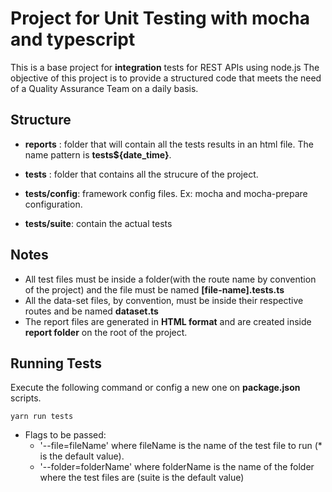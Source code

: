 # Project for Unit Testing with mocha and typescript

This is a base project for **integration** tests for REST APIs using node.js
The objective of this project is to provide a structured code that meets the need of a Quality Assurance Team on a daily basis.

## Structure

* **reports** : folder that will contain all the tests results in an html file. The name pattern is **tests${date_time}**.

* **tests** : folder that contains all the strucure of the project.

* **tests/config**: framework config files. Ex: mocha and mocha-prepare configuration.

* **tests/suite**: contain the actual tests

## Notes

* All test files must be inside a folder(with the route name by convention of the project) and the file must be named **[file-name].tests.ts**
* All the data-set files, by convention, must be inside their respective routes and be named **dataset.ts**
* The report files are generated in **HTML format** and are created inside **report folder** on the root of the project.

## Running Tests

Execute the following command or config a new one on **package.json** scripts.

```
yarn run tests
```
- Flags to be passed:
    - '--file=fileName' where fileName is the name of the test file to run (* is the default value).
    - '--folder=folderName' where folderName is the name of the folder where the test files are (suite is the default value)